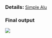 <h3 style="display: inline;">Details:</h3>
<a href="https://github.com/Abdallah-Hassan1/Simple-ALU/files/12840262/Simple.ALU.pdf">Simple Alu</a>

<h3>Final output</h3>
<img src="https://github.com/Abdallah-Hassan1/Simple-ALU/assets/91224794/bf900ccf-1a31-4aba-8e8d-5b25eabf285d" />
